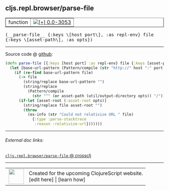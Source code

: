 ## cljs.repl.browser/parse-file



 <table border="1">
<tr>
<td>function</td>
<td><a href="https://github.com/cljsinfo/cljs-api-docs/tree/0.0-3053"><img valign="middle" alt="[+] 0.0-3053" title="Added in 0.0-3053" src="https://img.shields.io/badge/+-0.0--3053-lightgrey.svg"></a> </td>
</tr>
</table>


 <samp>
(__parse-file__ {:keys \[host port\], :as repl-env} file {:keys \[asset-path\], :as opts})<br>
</samp>

---







Source code @ [github](https://github.com/clojure/clojurescript/blob/r3291/src/main/clojure/cljs/repl/browser.clj#L214-L227):

```clj
(defn parse-file [{:keys [host port] :as repl-env} file {:keys [asset-path] :as opts}]
  (let [base-url-pattern (Pattern/compile (str "http://" host ":" port "/"))]
    (if (re-find base-url-pattern file)
      (-> file
        (string/replace base-url-pattern "")
        (string/replace
          (Pattern/compile
            (str "^" (or asset-path (util/output-directory opts)) "/")) ""))
      (if-let [asset-root (:asset-root opts)]
        (string/replace file asset-root "")
        (throw
          (ex-info (str "Could not relativize URL " file)
            {:type :parse-stacktrace
             :reason :relativize-url}))))))
```

<!--
Repo - tag - source tree - lines:

 <pre>
clojurescript @ r3291
└── src
    └── main
        └── clojure
            └── cljs
                └── repl
                    └── <ins>[browser.clj:214-227](https://github.com/clojure/clojurescript/blob/r3291/src/main/clojure/cljs/repl/browser.clj#L214-L227)</ins>
</pre>

-->

---



###### External doc links:

[`cljs.repl.browser/parse-file` @ crossclj](http://crossclj.info/fun/cljs.repl.browser/parse-file.html)<br>

---

 <table>
<tr><td>
<img valign="middle" align="right" width="48px" src="http://i.imgur.com/Hi20huC.png">
</td><td>
Created for the upcoming ClojureScript website.<br>
[edit here] | [learn how]
</td></tr></table>

[edit here]:https://github.com/cljsinfo/cljs-api-docs/blob/master/cljsdoc/cljs.repl.browser_parse-file.cljsdoc
[learn how]:https://github.com/cljsinfo/cljs-api-docs/wiki/cljsdoc-files

<!--

This information was too distracting to show to readers, but I'll leave it
commented here since it is helpful to:

- pretty-print the data used to generate this document
- and show how to retrieve that data



The API data for this symbol:

```clj
{:ns "cljs.repl.browser",
 :name "parse-file",
 :type "function",
 :signature ["[{:keys [host port], :as repl-env} file {:keys [asset-path], :as opts}]"],
 :source {:code "(defn parse-file [{:keys [host port] :as repl-env} file {:keys [asset-path] :as opts}]\n  (let [base-url-pattern (Pattern/compile (str \"http://\" host \":\" port \"/\"))]\n    (if (re-find base-url-pattern file)\n      (-> file\n        (string/replace base-url-pattern \"\")\n        (string/replace\n          (Pattern/compile\n            (str \"^\" (or asset-path (util/output-directory opts)) \"/\")) \"\"))\n      (if-let [asset-root (:asset-root opts)]\n        (string/replace file asset-root \"\")\n        (throw\n          (ex-info (str \"Could not relativize URL \" file)\n            {:type :parse-stacktrace\n             :reason :relativize-url}))))))",
          :title "Source code",
          :repo "clojurescript",
          :tag "r3291",
          :filename "src/main/clojure/cljs/repl/browser.clj",
          :lines [214 227]},
 :full-name "cljs.repl.browser/parse-file",
 :full-name-encode "cljs.repl.browser_parse-file",
 :history [["+" "0.0-3053"]]}

```

Retrieve the API data for this symbol:

```clj
;; from Clojure REPL
(require '[clojure.edn :as edn])
(-> (slurp "https://raw.githubusercontent.com/cljsinfo/cljs-api-docs/catalog/cljs-api.edn")
    (edn/read-string)
    (get-in [:symbols "cljs.repl.browser/parse-file"]))
```

-->
